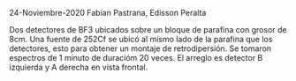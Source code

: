24-Noviembre-2020
Fabian Pastrana, Edisson Peralta

Dos detectores de BF3 ubicados sobre un bloque de parafina con grosor de 8cm.
Una fuente de 252Cf se ubicó al mismo lado de la parafina que los detectores, esto para obtener un montaje de retrodipersión.
Se tomaron espectros de 1 minuto de duracióm 20 veces.
El arreglo es detector B izquierda y A derecha en vista frontal.